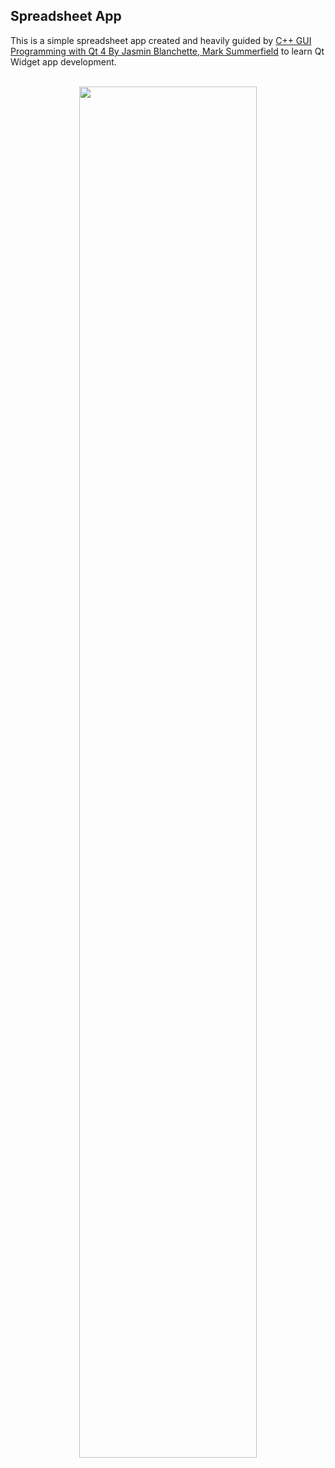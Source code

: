## Spreadsheet App
This is a simple spreadsheet app created and heavily guided by [C++ GUI Programming with Qt 4 By Jasmin Blanchette, Mark Summerfield](https://books.google.com.jm/books?id=tSCR_4LH2KsC&printsec=frontcover#v=onepage&q&f=false) to learn Qt Widget app development.

<br/>

<div style="text-align: center;">
    <img width="75%" src="https://i.imgur.com/XS4qKcm.png"/>
</div>

